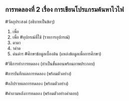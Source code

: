 ## การทดลองที่ 2 เรื่อง การเขียนโปรแกรมค้นหาไวไฟ
#วัตถุประสงค์ (อธิบายเป็นข้อๆ)
1. เพื่อ
2. เพื่อ
#อุปกรณ์ที่ใช้ (รายการอุปกรณ์)
1. ดาดา
2. าด่าด
3. ด่นด่าร
#ศึกษาข้อมูลเบื้องต้น (แหล่งข้อมูลเพื่อการศึกษา)

#วิธีการทำการทดลอง (ทำเป็นขั้นตอนพร้อมภาพประกอบ)

#การบันทึกผลการทดลอง (พร้อมตัวอย่าง)

#อภิปรายผลการทดลอง (พร้อมตัวอย่าง)

#คำถามหลังการทดลอง (พร้อมตัวอย่างคำตอบ)
